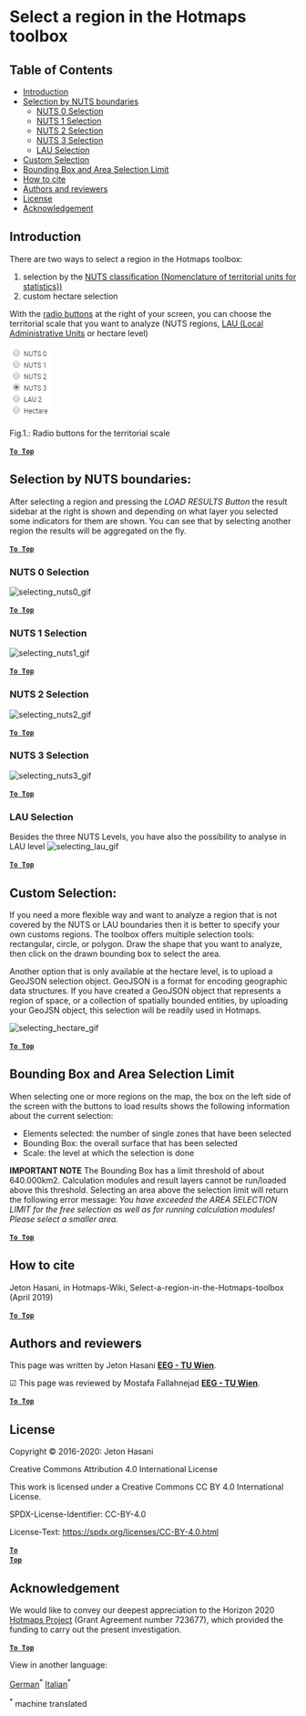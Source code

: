 <h1>Select a region in the Hotmaps toolbox</h1>

## Table of Contents
* [Introduction](#introduction)
* [Selection by NUTS boundaries](#selection-by-nuts-boundaries)
  * [NUTS 0 Selection](#selection-by-nuts-boundaries_nuts-0-selection)
  * [NUTS 1 Selection](#selection-by-nuts-boundaries_nuts-1-selection)
  * [NUTS 2 Selection](#selection-by-nuts-boundaries_nuts-2-selection)
  * [NUTS 3 Selection](#selection-by-nuts-boundaries_nuts-3-selection)
  * [LAU Selection](#selection-by-nuts-boundaries_lau-selection)
* [Custom Selection](#custom-selection)
* [Bounding Box and Area Selection Limit](#bounding-box-and-area-selection-limit)
* [How to cite](#how-to-cite)
* [Authors and reviewers](#authors-and-reviewers)
* [License](#license)
* [Acknowledgement](#acknowledgement)


## Introduction
There are two ways to select a region in the Hotmaps toolbox:
1. selection by the [NUTS classification (Nomenclature of territorial units for statistics))](https://ec.europa.eu/eurostat/web/nuts/background)
2. custom hectare selection

With the [radio buttons](#fig1) at the right of your screen, you can choose the territorial scale that you want to analyze (NUTS regions, [LAU (Local Administrative Units](https://ec.europa.eu/eurostat/web/nuts/local-administrative-units) or hectare level)

<a name="Fig1">![radio_buttons_png][radio_buttons]</a>

Fig.1.: Radio buttons for the territorial scale


[**`To Top`**](#table-of-contents)

## Selection by NUTS boundaries:
After selecting a region and pressing the _LOAD RESULTS Button_ the result sidebar at the right is shown and depending on what layer you selected some indicators for them are shown. You can see that by selecting another region the results will be aggregated on the fly.


[**`To Top`**](#table-of-contents)

### NUTS 0 Selection
<img src="https://wiki.hotmaps.hevs.ch/images/general_tool_functionalities_and_structure/selecting_nuts0.gif" alt=" selecting_nuts0_gif"/>

[**`To Top`**](#table-of-contents)

### NUTS 1 Selection
<img src="https://wiki.hotmaps.hevs.ch/images/general_tool_functionalities_and_structure/selecting_nuts1.gif" alt=" selecting_nuts1_gif"/>

[**`To Top`**](#table-of-contents)

### NUTS 2 Selection
<img src="https://wiki.hotmaps.hevs.ch/images/general_tool_functionalities_and_structure/selecting_nuts2.gif" alt=" selecting_nuts2_gif"/>

[**`To Top`**](#table-of-contents)

### NUTS 3 Selection
<img src="https://wiki.hotmaps.hevs.ch/images/general_tool_functionalities_and_structure/selecting_nuts3.gif" alt=" selecting_nuts3_gif"/>

[**`To Top`**](#table-of-contents)

### LAU Selection
Besides the three NUTS Levels, you have also the possibility to analyse in LAU level
![ selecting_lau_gif][selecting_lau]

[**`To Top`**](#table-of-contents)

## Custom Selection:

If you need a more flexible way and want to analyze a region that is not covered by the NUTS or LAU boundaries then it is better to specify your own customs regions. The toolbox offers multiple selection tools: rectangular, circle, or polygon. Draw the shape that you want to analyze, then click on the drawn bounding box to select the area.

Another option that is only available at the hectare level, is to upload a GeoJSON selection object. GeoJSON is a format for encoding geographic data structures. If you have created a GeoJSON object that represents a region of space, or a collection of spatially bounded entities, by uploading your GeoJSN object, this selection will be readily used in Hotmaps.

![ selecting_hectare_gif][selecting_hectare]


[**`To Top`**](#table-of-contents)

## Bounding Box and Area Selection Limit

When selecting one or more regions on the map, the box on the left side of the screen with the buttons to load results shows the following information about the current selection:

* Elements selected: the number of single zones that have been selected
* Bounding Box: the overall surface that has been selected
* Scale: the level at which the selection is done

**IMPORTANT NOTE**
The Bounding Box has a limit threshold of about 640.000km2. Calculation modules and result layers cannot be run/loaded above this threshold. Selecting an area above the selection limit will return the following error message: *You have exceeded the AREA SELECTION LIMIT for the free selection as well as for running calculation modules! Please select a smaller area.*

[**`To Top`**](#table-of-contents)

## How to cite

Jeton Hasani, in Hotmaps-Wiki, Select-a-region-in-the-Hotmaps-toolbox (April 2019)


[**`To Top`**](#table-of-contents)

## Authors and reviewers

This page was written by Jeton Hasani **[EEG - TU Wien](https://eeg.tuwien.ac.at/)**.

&#9745; This page was reviewed by Mostafa Fallahnejad **[EEG - TU Wien](https://eeg.tuwien.ac.at/)**.


[**`To Top`**](#table-of-contents)

## License

Copyright © 2016-2020: Jeton Hasani

Creative Commons Attribution 4.0 International License

This work is licensed under a Creative Commons CC BY 4.0 International License.

SPDX-License-Identifier: CC-BY-4.0

License-Text: https://spdx.org/licenses/CC-BY-4.0.html


<code><ins>**[To Top](#hotmaps-toolbox)**</ins></code>

## Acknowledgement
We would like to convey our deepest appreciation to the Horizon 2020 [Hotmaps Project](https://www.hotmaps-project.eu) (Grant Agreement number 723677), which provided the funding to carry out the present investigation.

[**`To Top`**](#table-of-contents)


[//]: # (Here are all the files to the links)


[radio_buttons]: ../images/general_tool_functionalities_and_structure/radio_buttons.png

[selecting_nuts0]: ../images/general_tool_functionalities_and_structure/selecting_nuts0.gif

[selecting_nuts1]: ../images/general_tool_functionalities_and_structure/selecting_nuts1.gif

[selecting_nuts2]: ../images/general_tool_functionalities_and_structure/selecting_nuts2.gif

[selecting_nuts3]: ../images/general_tool_functionalities_and_structure/selecting_nuts3.gif

[selecting_lau]: ../images/general_tool_functionalities_and_structure/selecting_lau.gif

[selecting_hectare]: ../images/general_tool_functionalities_and_structure/selecting_hectare.gif







<!--- THIS IS A SUPER UNIQUE IDENTIFIER -->

View in another language:

 [German](../de/Select-a-region-in-the-Hotmaps-toolbox)<sup>\*</sup> [Italian](../it/Select-a-region-in-the-Hotmaps-toolbox)<sup>\*</sup> 

<sup>\*</sup> machine translated
